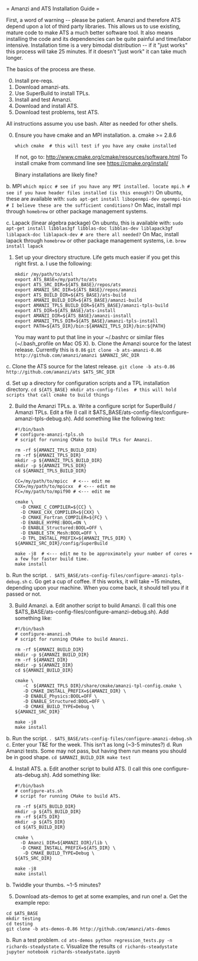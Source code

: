 = Amanzi and ATS Installation Guide =

First, a word of warning -- please be patient.  Amanzi and therefore ATS depend upon a lot of third party libraries.  This allows us to use existing, mature code to make ATS a much better software tool.  It also means installing the code and its dependencies can be quite painful and time/labor intensive.  Installation time is a very bimodal distribution -- if it "just works" this process will take 25 minutes.  If it doesn't "just work" it can take much longer.

The basics of the process are these.

0. Install pre-reqs.
1. Download amanzi-ats.
2. Use SuperBuild to install TPLs.
3. Install and test Amanzi.
4. Download and install ATS.
5. Download test problems, test ATS.

All instructions assume you use bash.  Alter as needed for other shells.

0. Ensure you have cmake and an MPI installation.
  a. cmake >= 2.8.6
    ```
    which cmake  # this will test if you have any cmake installed
    ``` 
    If not, go to: http://www.cmake.org/cmake/resources/software.html
    To install cmake from command line see https://cmake.org/install/
    
    Binary installations are likely fine?
    
  b. MPI
    ```
    which mpicc # see if you have any MPI installed.
    locate mpi.h # see if you have header files installed (is this enough?)
    ```
    On ubuntu, these are available with:
    ```
    sudo apt-get install libopenmpi-dev openmpi-bin  # I believe these are the sufficient conditions?
    ```
    On Mac, install mpi through ```homebrew``` or other package management systems.
    
  c. Lapack (linear algebra package)
    On ubuntu, this is available with:
    ```
    sudo apt-get install libblas3gf libblas-doc libblas-dev liblapack3gf liblapack-doc liblapack-dev # are there all needed?
    ```
    On Mac, install lapack through ```homebrew``` or other package management systems, i.e.
    ```
    brew install lapack
    ```


1. Set up your directory structure.  Life gets much easier if you get this right first.
  a. I use the following:
    ```
    mkdir /my/path/to/atsl
    export ATS_BASE=/my/path/to/ats
    export ATS_SRC_DIR=${ATS_BASE}/repos/ats
    export AMANZI_SRC_DIR=${ATS_BASE}/repos/amanzi
    export ATS_BUILD_DIR=${ATS_BASE}/ats-build
    export AMANZI_BUILD_DIR=${ATS_BASE}/amanzi-build    
    export AMANZI_TPLS_BUILD_DIR=${ATS_BASE}/amanzi-tpls-build    
    export ATS_DIR=${ATS_BASE}/ats-install
    export AMANZI_DIR=${ATS_BASE}/amanzi-install    
    export AMANZI_TPLS_DIR=${ATS_BASE}/amanzi-tpls-install
    export PATH=${ATS_DIR}/bin:${AMANZI_TPLS_DIR}/bin:${PATH}
    ```    
    You may want to put that line in your ~/.bashrc or similar files (~/.bash_profile on Mac OS X).
  b. Clone the Amanzi source for the latest release.  Currently this is ``0.86``
    ```git clone -b ats-amanzi-0.86 http://github.com/amanzi/amanzi $AMANZI_SRC_DIR```

  c. Clone the ATS source for the latest release.
    ```git clone -b ats-0.86 http://github.com/amanzi/ats $ATS_SRC_DIR```

  d. Set up a directory for configuration scripts and a TPL installation directory.
    ```
    cd ${ATS_BASE}
    mkdir ats-config-files  # this will hold scripts that call cmake to build things
    ```


2. Build the Amanzi TPLs.
  a. Write a configure script for SuperBuild / Amanzi TPLs.  Edit a file (I call it $ATS_BASE/ats-config-files/configure-amanzi-tpls-debug.sh).  Add something like the following text:

    ```
    #!/bin/bash
    # configure-amanzi-tpls.sh
    # script for running CMake to build TPLs for Amanzi.

    rm -rf ${AMANZI_TPLS_BUILD_DIR}
    rm -rf ${AMANZI_TPLS_DIR}
    mkdir -p ${AMANZI_TPLS_BUILD_DIR}
    mkdir -p ${AMANZI_TPLS_DIR}
    cd ${AMANZI_TPLS_BUILD_DIR}

    CC=/my/path/to/mpicc  # <--- edit me
    CXX=/my/path/to/mpicxx  # <--- edit me
    FC=/my/path/to/mpif90 # <--- edit me

    cmake \
      -D CMAKE_C_COMPILER=${CC} \
      -D CMAKE_CXX_COMPILER=${CXX} \
      -D CMAKE_Fortran_COMPILER=${FC} \
      -D ENABLE_HYPRE:BOOL=ON \
      -D ENABLE_Structured:BOOL=OFF \
      -D ENABLE_STK_Mesh:BOOL=OFF \
      -D TPL_INSTALL_PREFIX=${AMANZI_TPLS_DIR} \
    ${AMANZI_SRC_DIR}/config/SuperBuild

    make -j8  # <--- edit me to be approximately your number of cores + a few for faster build time.
    make install
    ```

  b. Run the script.
    ```. $ATS_BASE/ats-config-files/configure-amanzi-tpls-debug.sh```
  c. Go get a cup of coffee.  If this works, it will take ~15 minutes, depending upon your machine.  When you come back, it should tell you if it passed or not.


3. Build Amanzi.
  a. Edit another script to build Amanzi.  (I call this one $ATS_BASE/ats-config-files/configure-amanzi-debug.sh).  Add something like:
    ```
    #!/bin/bash
    # configure-amanzi.sh
    # script for running CMake to build Amanzi.

    rm -rf ${AMANZI_BUILD_DIR}
    mkdir -p ${AMANZI_BUILD_DIR}
    rm -rf ${AMANZI_DIR}
    mkdir -p ${AMANZI_DIR}
    cd ${AMANZI_BUILD_DIR}

    cmake \
       -C  ${AMANZI_TPLS_DIR}/share/cmake/amanzi-tpl-config.cmake \
       -D CMAKE_INSTALL_PREFIX=${AMANZI_DIR} \
       -D ENABLE_Physics:BOOL=OFF \
       -D ENABLE_Structured:BOOL=OFF \
       -D CMAKE_BUILD_TYPE=Debug \
    ${AMANZI_SRC_DIR}

    make -j8
    make install
    ```
  b. Run the script.
    ```. $ATS_BASE/ats-config-files/configure-amanzi-debug.sh```
  c. Enter your T&E for the week.  This isn't as long (~3-5 minutes?)
  d. Run Amanzi tests.  Some may not pass, but having them run means you should be in good shape.
    ```
    cd $AMANZI_BUILD_DIR
    make test
    ```

4. Install ATS.
  a. Edit another script to build ATS.  (I call this one configure-ats-debug.sh).  Add something like:
    ```
    #!/bin/bash
    # configure-ats.sh
    # script for running CMake to build ATS.

    rm -rf ${ATS_BUILD_DIR}
    mkdir -p ${ATS_BUILD_DIR}
    rm -rf ${ATS_DIR}
    mkdir -p ${ATS_DIR}
    cd ${ATS_BUILD_DIR}

    cmake \
      -D Amanzi_DIR=${AMANZI_DIR}/lib \
      -D CMAKE_INSTALL_PREFIX=${ATS_DIR} \
       -D CMAKE_BUILD_TYPE=Debug \
    ${ATS_SRC_DIR}

    make -j8
    make install
    ```
  b. Twiddle your thumbs.  ~1-5 minutes?

5. Download ats-demos to get at some examples, and run one!
  a. Get the example repo:
  ```
  cd $ATS_BASE
  mkdir testing
  cd testing
  git clone -b ats-demos-0.86 http://github.com/amanzi/ats-demos
  ```
  b. Run a test problem.
    ```
    cd ats-demos
    python regression_tests.py -n richards-steadystate
    ```
  c. Visualize the results
    ```
    cd richards-steadystate
    jupyter notebook richards-steadystate.ipynb
    ```
   

